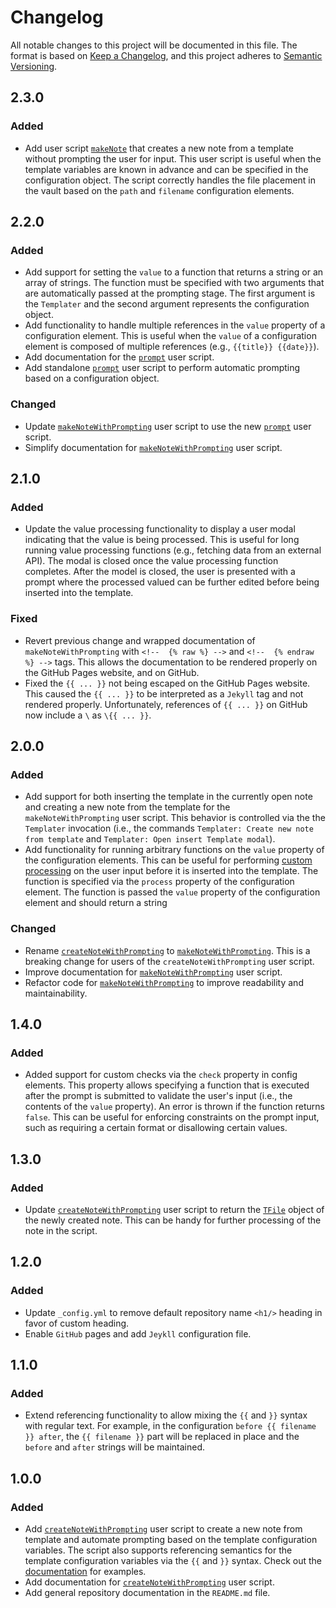 # Changelog

All notable changes to this project will be documented in this file. The format
is based on [Keep a Changelog](https://keepachangelog.com/en/1.0.0/), and this
project adheres to [Semantic Versioning](https://semver.org/spec/v2.0.0.html).

## 2.3.0

### Added

- Add user script [`makeNote`](docs/makeNote.md) that creates a new note from a
  template without prompting the user for input. This user script is useful when
  the template variables are known in advance and can be specified in the
  configuration object. The script correctly handles the file placement in the
  vault based on the `path` and `filename` configuration elements.

## 2.2.0

### Added

- Add support for setting the `value` to a function that returns a string or an
  array of strings. The function must be specified with two arguments that are
  automatically passed at the prompting stage. The first argument is the
  `Templater` and the second argument represents the configuration object.
- Add functionality to handle multiple references in the `value` property of a
  configuration element. This is useful when the `value` of a configuration
  element is composed of multiple references (e.g., `{{title}} {{date}}`).
- Add documentation for the [`prompt`](docs/prompt.md) user script.
- Add standalone [`prompt`](docs/prompt.md) user script to perform automatic
  prompting based on a configuration object.

### Changed

- Update [`makeNoteWithPrompting`](docs/makeNoteWithPrompting.md) user script to
  use the new [`prompt`](docs/prompt.md) user script.
- Simplify documentation for
  [`makeNoteWithPrompting`](docs/makeNoteWithPrompting.md) user script.

## 2.1.0

### Added

- Update the value processing functionality to display a user modal indicating
  that the value is being processed. This is useful for long running value
  processing functions (e.g., fetching data from an external API). The modal is
  closed once the value processing function completes. After the model is
  closed, the user is presented with a prompt where the processed valued can be
  further edited before being inserted into the template.

### Fixed

- Revert previous change and wrapped documentation of `makeNoteWithPrompting`
  with `<!--  {% raw %} -->` and `<!--  {% endraw %} -->` tags. This allows the
  documentation to be rendered properly on the GitHub Pages website, and on
  GitHub.
- Fixed the `{{ ... }}` not being escaped on the GitHub Pages website. This
  caused the `{{ ... }}` to be interpreted as a `Jekyll` tag and not rendered
  properly. Unfortunately, references of `{{ ... }}` on GitHub now include a `\`
  as `\{{ ... }}`.

## 2.0.0

### Added

- Add support for both inserting the template in the currently open note and
  creating a new note from the template for the `makeNoteWithPrompting` user
  script. This behavior is controlled via the the `Templater` invocation (i.e.,
  the commands `Templater: Create new note from template` and `Templater: Open
  insert Template modal`).
- Add functionality for running arbitrary functions on the `value` property of
  the configuration elements. This can be useful for performing [custom
  processing](docs/makeNoteWithPrompting.md) on the user input before it is
  inserted into the template. The function is specified via the `process`
  property of the configuration element. The function is passed the `value`
  property of the configuration element and should return a string

### Changed

- Rename [`createNoteWithPrompting`](docs/makeNoteWithPrompting.md) to
  [`makeNoteWithPrompting`](docs/makeNoteWithPrompting.md). This is a breaking
  change for users of the `createNoteWithPrompting` user script.
- Improve documentation for
  [`makeNoteWithPrompting`](docs/makeNoteWithPrompting.md) user script.
- Refactor code for [`makeNoteWithPrompting`](docs/makeNoteWithPrompting.md) to
  improve readability and maintainability.

## 1.4.0

### Added

- Added support for custom checks via the `check` property in config elements.
  This property allows specifying a function that is executed after the prompt
  is submitted to validate the user's input (i.e., the contents of the `value`
  property). An error is thrown if the function returns `false`. This can be
  useful for enforcing constraints on the prompt input, such as requiring a
  certain format or disallowing certain values.

## 1.3.0

### Added

- Update [`createNoteWithPrompting`](docs/makeNoteWithPrompting.md) user
  script to return the
  [`TFile`](https://github.com/obsidianmd/obsidian-api/blob/583ba39e3f6c0546de5e5e8742256a60e2d78ebc/obsidian.d.ts#L3616)
  object of the newly created note. This can be handy for further processing of
  the note in the script.

## 1.2.0

### Added

- Update `_config.yml` to remove default repository name `<h1/>` heading in
  favor of custom heading.
- Enable `GitHub` pages and add `Jeykll` configuration file.

## 1.1.0

### Added

- Extend referencing functionality to allow mixing the `{{` and `}}` syntax with
  regular text. For example, in the configuration `before {{ filename }} after`,
  the `{{ filename }}` part will be replaced in place and the `before` and
  `after` strings will be maintained.

## 1.0.0

### Added

- Add [`createNoteWithPrompting`](docs/makeNoteWithPrompting.md) user script
  to create a new note from template and automate prompting based on the
  template configuration variables. The script also supports referencing
  semantics for the template configuration variables via the `{{` and `}}`
  syntax. Check out the [documentation](docs/makeNoteWithPrompting.md) for
  examples.
- Add documentation for
  [`createNoteWithPrompting`](docs/makeNoteWithPrompting.md) user script.
- Add general repository documentation in the `README.md` file.
